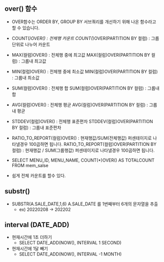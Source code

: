 ## over() 함수
  - OVER함수는 ORDER BY, GROUP BY 서브쿼리를 개선하기 위해 나온 함수라고 할 수 있습니다.
  - COUNT(*)OVER() : 전체행 카운트
    COUNT(*)OVER(PARTITION BY 컬럼) : 그룹단위로 나누어 카운트

  - MAX(컬럼)OVER() : 전체행 중에 최고값
    MAX(컬럼)OVER(PARTITION BY 컬럼) : 그룹내 최고값

  - MIN(컬럼)OVER() : 전체행 중에 최소값
    MIN(컬럼)OVER(PARTITION BY 컬럼) : 그룹내 최소값

  - SUM(컬럼)OVER() : 전체행 합
    SUM(컬럼)OVER(PARTITION BY 컬럼) : 그룹내 합

  - AVG(컬럼)OVER() : 전체행 평균
    AVG(컬럼)OVER(PARTITION BY 컬럼) : 그룹내 평균

  - STDDEV(컬럼)OVER() : 전체행 표준편차
    STDDEV(컬럼)OVER(PARTITION BY 컬럼) : 그룹내 표준편차

  - RATIO_TO_REPORT(컬럼)OVER() : 현재행값/SUM(전체행값) 퍼센테이지로 나타낼경우 100곱하면 됩니다.
    RATIO_TO_REPORT(컬럼)OVER(PARTITION BY 컬럼) : 현재행값 / SUM(그룹행값) 퍼센테이지로 나타낼경우 100곱하면 됩니다.
    
  - SELECT MENU_ID, MENU_NAME, COUNT(*)OVER() AS TOTALCOUNT FROM mem_salse
  - 쉽게 전체 카운트를 할수 있다.

## substr()
  - SUBSTR(A.SALE_DATE,1,6) A.SALE_DATE 를 1번째부터 6개의 문자열을 추출
    - ex) 20220208 -> 202202


## interval (DATE_ADD)
  - 현재시간에 1초 더하기
    - SELECT DATE_ADD(NOW(), INTERVAL 1 SECOND)
  - 현재시간에 1달 빼기
    - SELECT DATE_ADD(NOW(), INTERVAL -1 MONTH)







